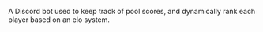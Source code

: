 A Discord bot used to keep track of pool scores, and dynamically rank each player based on an elo system.

